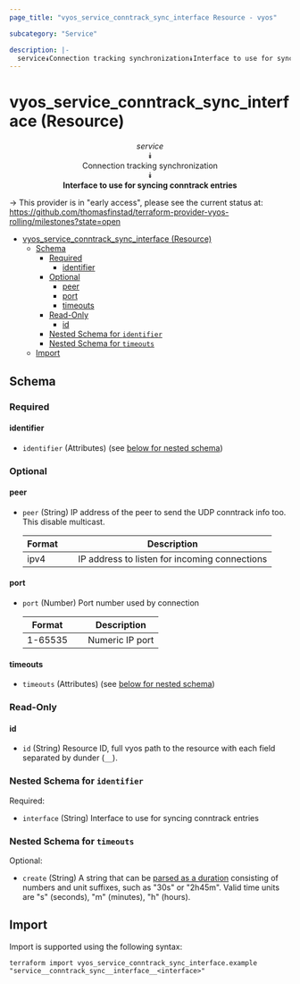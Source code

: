 ```yaml
---
page_title: "vyos_service_conntrack_sync_interface Resource - vyos"

subcategory: "Service"

description: |-
  service⯯Connection tracking synchronization⯯Interface to use for syncing conntrack entries
---
```


# vyos_service_conntrack_sync_interface (Resource)
<center>


*service*  
⯯  
Connection tracking synchronization  
⯯  
**Interface to use for syncing conntrack entries**


</center>

-> This provider is in "early access", please see the current status at: https://github.com/thomasfinstad/terraform-provider-vyos-rolling/milestones?state=open

<!--TOC-->

- [vyos_service_conntrack_sync_interface (Resource)](#vyos_service_conntrack_sync_interface-resource)
  - [Schema](#schema)
    - [Required](#required)
      - [identifier](#identifier)
    - [Optional](#optional)
      - [peer](#peer)
      - [port](#port)
      - [timeouts](#timeouts)
    - [Read-Only](#read-only)
      - [id](#id)
    - [Nested Schema for `identifier`](#nested-schema-for-identifier)
    - [Nested Schema for `timeouts`](#nested-schema-for-timeouts)
  - [Import](#import)

<!--TOC-->

<!-- schema generated by tfplugindocs -->
## Schema

### Required

#### identifier
- `identifier` (Attributes) (see [below for nested schema](#nestedatt--identifier))

### Optional

#### peer
- `peer` (String) IP address of the peer to send the UDP conntrack info too. This disable multicast.

    |  Format  &emsp;|  Description                                    |
    |----------|-------------------------------------------------|
    |  ipv4    &emsp;|  IP address to listen for incoming connections  |
#### port
- `port` (Number) Port number used by connection

    |  Format   &emsp;|  Description      |
    |-----------|-------------------|
    |  1-65535  &emsp;|  Numeric IP port  |
#### timeouts
- `timeouts` (Attributes) (see [below for nested schema](#nestedatt--timeouts))

### Read-Only

#### id
- `id` (String) Resource ID, full vyos path to the resource with each field separated by dunder (`__`).

<a id="nestedatt--identifier"></a>
### Nested Schema for `identifier`

Required:

- `interface` (String) Interface to use for syncing conntrack entries


<a id="nestedatt--timeouts"></a>
### Nested Schema for `timeouts`

Optional:

- `create` (String) A string that can be [parsed as a duration](https://pkg.go.dev/time#ParseDuration) consisting of numbers and unit suffixes, such as &#34;30s&#34; or &#34;2h45m&#34;. Valid time units are &#34;s&#34; (seconds), &#34;m&#34; (minutes), &#34;h&#34; (hours).

## Import

Import is supported using the following syntax:

```shell
terraform import vyos_service_conntrack_sync_interface.example "service__conntrack_sync__interface__<interface>"
```
